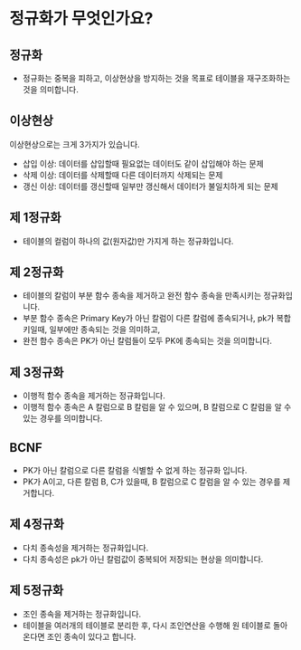 # 정규화가 무엇인가요?

## 정규화

- 정규화는 중복을 피하고, 이상현상을 방지하는 것을 목표로 테이블을 재구조화하는 것을 의미합니다.

## 이상현상

이상현상으로는 크게 3가지가 있습니다.

- 삽입 이상: 데이터를 삽입할때 필요없는 데이터도 같이 삽입해야 하는 문제
- 삭제 이상: 데이터를 삭제할때 다른 데이터까지 삭제되는 문제
- 갱신 이상: 데이터를 갱신할때 일부만 갱신해서 데이터가 불일치하게 되는 문제

## 제 1정규화

- 테이블의 컬럼이 하나의 값(원자값)만 가지게 하는 정규화입니다.

## 제 2정규화

- 테이블의 칼럼이 부분 함수 종속을 제거하고 완전 함수 종속을 만족시키는 정규화입니다.
- 부분 함수 종속은 Primary Key가 아닌 칼럼이 다른 칼럼에 종속되거나, pk가 복합키일때, 일부에만 종속되는 것을 의미하고,
- 완전 함수 종속은 PK가 아닌 칼럼들이 모두 PK에 종속되는 것을 의미합니다.

## 제 3정규화

- 이행적 함수 종속을 제거하는 정규화입니다.
- 이행적 함수 종속은 A 칼럼으로 B 칼럼을 알 수 있으며, B 칼럼으로 C 칼럼을 알 수 있는 경우를 의미합니다.

## BCNF

- PK가 아닌 칼럼으로 다른 칼럼을 식별할 수 없게 하는 정규화 입니다.
- PK가 A이고, 다른 칼럼 B, C가 있을때, B 칼럼으로 C 칼럼을 알 수 있는 경우를 제거합니다.

## 제 4정규화

- 다치 종속성을 제거하는 정규화입니다.
- 다치 종속성은 pk가 아닌 칼럼값이 중복되어 저장되는 현상을 의미합니다.

## 제 5정규화

- 조인 종속을 제거하는 정규화입니다.
- 테이블을 여러개의 테이블로 분리한 후, 다시 조인연산을 수행해 원 테이블로 돌아온다면 조인 종속이 있다고 합니다.
